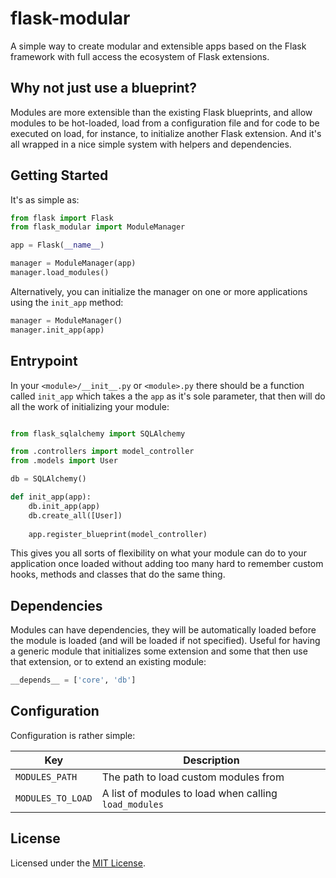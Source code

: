 # flask-modular

A simple way to create modular and extensible apps based on the Flask framework
with full access the ecosystem of Flask extensions.

## Why not just use a blueprint?

Modules are more extensible than the existing Flask blueprints, and allow
modules to be hot-loaded, load from a configuration file and for code to be
executed on load, for instance, to initialize another Flask extension. And it's
all wrapped in a nice simple system with helpers and dependencies.

## Getting Started

It's as simple as:

```python
from flask import Flask
from flask_modular import ModuleManager

app = Flask(__name__)

manager = ModuleManager(app)
manager.load_modules()
```

Alternatively, you can initialize the manager on one or more applications 
using the `init_app` method:

```python
manager = ModuleManager()
manager.init_app(app)
```

## Entrypoint

In your `<module>/__init__.py` or `<module>.py` there should be a function
called `init_app` which takes a the `app` as it's sole parameter, that
then will do all the work of initializing your module:

```python

from flask_sqlalchemy import SQLAlchemy

from .controllers import model_controller
from .models import User

db = SQLAlchemy()

def init_app(app):
    db.init_app(app)
    db.create_all([User])
    
    app.register_blueprint(model_controller)
```

This gives you all sorts of flexibility on what your module can do to your 
application once loaded without adding too many hard to remember custom
hooks, methods and classes that do the same thing.

## Dependencies

Modules can have dependencies, they will be automatically loaded before the
module is loaded (and will be loaded if not specified). Useful for having a 
generic module that initializes some extension and some that then use that
extension, or to extend an existing module:

```python
__depends__ = ['core', 'db']
```

## Configuration

Configuration is rather simple:

| Key               | Description                                           |
| ----------------- | ----------------------------------------------------- |
| `MODULES_PATH`    | The path to load custom modules from                  |
| `MODULES_TO_LOAD` | A list of modules to load when calling `load_modules` |

## License

Licensed under the [MIT License](./LICENSE.txt).